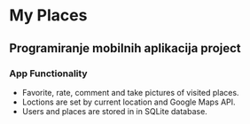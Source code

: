 # My Places

## Programiranje mobilnih aplikacija project

### App Functionality

- Favorite, rate, comment and take pictures of visited places.
- Loctions are set by current location and Google Maps API.
- Users and places are stored in in SQLite database.
